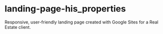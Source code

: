 # landing-page-his_properties
Responsive, user-friendly landing page created with Google Sites for a Real Estate client.
